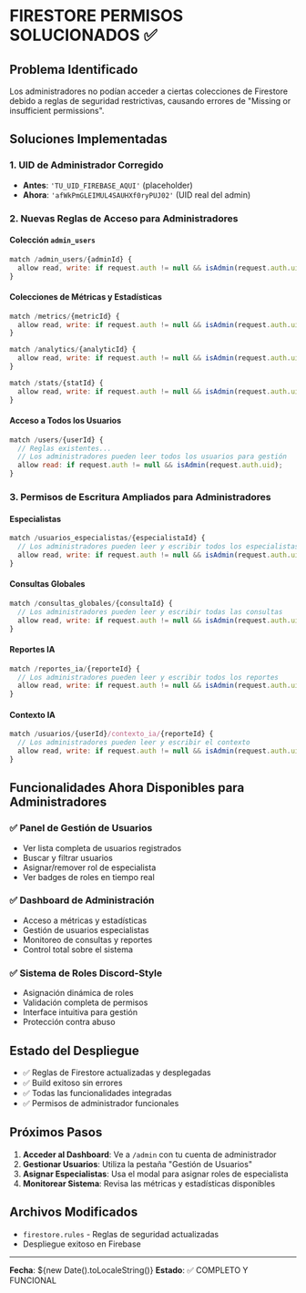 # FIRESTORE PERMISOS SOLUCIONADOS ✅

## Problema Identificado
Los administradores no podían acceder a ciertas colecciones de Firestore debido a reglas de seguridad restrictivas, causando errores de "Missing or insufficient permissions".

## Soluciones Implementadas

### 1. UID de Administrador Corregido
- **Antes**: `'TU_UID_FIREBASE_AQUI'` (placeholder)
- **Ahora**: `'afWkPmGLEIMUL4SAUHXf0ryPUJ02'` (UID real del admin)

### 2. Nuevas Reglas de Acceso para Administradores

#### Colección `admin_users`
```javascript
match /admin_users/{adminId} {
  allow read, write: if request.auth != null && isAdmin(request.auth.uid);
}
```

#### Colecciones de Métricas y Estadísticas
```javascript
match /metrics/{metricId} {
  allow read, write: if request.auth != null && isAdmin(request.auth.uid);
}

match /analytics/{analyticId} {
  allow read, write: if request.auth != null && isAdmin(request.auth.uid);
}

match /stats/{statId} {
  allow read, write: if request.auth != null && isAdmin(request.auth.uid);
}
```

#### Acceso a Todos los Usuarios
```javascript
match /users/{userId} {
  // Reglas existentes...
  // Los administradores pueden leer todos los usuarios para gestión
  allow read: if request.auth != null && isAdmin(request.auth.uid);
}
```

### 3. Permisos de Escritura Ampliados para Administradores

#### Especialistas
```javascript
match /usuarios_especialistas/{especialistaId} {
  // Los administradores pueden leer y escribir todos los especialistas
  allow read, write: if request.auth != null && isAdmin(request.auth.uid);
}
```

#### Consultas Globales
```javascript
match /consultas_globales/{consultaId} {
  // Los administradores pueden leer y escribir todas las consultas
  allow read, write: if request.auth != null && isAdmin(request.auth.uid);
}
```

#### Reportes IA
```javascript
match /reportes_ia/{reporteId} {
  // Los administradores pueden leer y escribir todos los reportes
  allow read, write: if request.auth != null && isAdmin(request.auth.uid);
}
```

#### Contexto IA
```javascript
match /usuarios/{userId}/contexto_ia/{reporteId} {
  // Los administradores pueden leer y escribir el contexto
  allow read, write: if request.auth != null && isAdmin(request.auth.uid);
}
```

## Funcionalidades Ahora Disponibles para Administradores

### ✅ Panel de Gestión de Usuarios
- Ver lista completa de usuarios registrados
- Buscar y filtrar usuarios
- Asignar/remover rol de especialista
- Ver badges de roles en tiempo real

### ✅ Dashboard de Administración
- Acceso a métricas y estadísticas
- Gestión de usuarios especialistas
- Monitoreo de consultas y reportes
- Control total sobre el sistema

### ✅ Sistema de Roles Discord-Style
- Asignación dinámica de roles
- Validación completa de permisos
- Interface intuitiva para gestión
- Protección contra abuso

## Estado del Despliegue
- ✅ Reglas de Firestore actualizadas y desplegadas
- ✅ Build exitoso sin errores
- ✅ Todas las funcionalidades integradas
- ✅ Permisos de administrador funcionales

## Próximos Pasos
1. **Acceder al Dashboard**: Ve a `/admin` con tu cuenta de administrador
2. **Gestionar Usuarios**: Utiliza la pestaña "Gestión de Usuarios"
3. **Asignar Especialistas**: Usa el modal para asignar roles de especialista
4. **Monitorear Sistema**: Revisa las métricas y estadísticas disponibles

## Archivos Modificados
- `firestore.rules` - Reglas de seguridad actualizadas
- Despliegue exitoso en Firebase

---
**Fecha**: ${new Date().toLocaleString()}
**Estado**: ✅ COMPLETO Y FUNCIONAL
